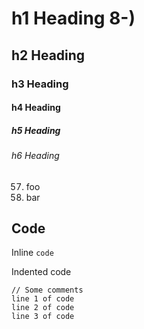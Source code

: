 

# h1 Heading 8-)
## h2 Heading
### h3 Heading
#### h4 Heading
##### h5 Heading
###### h6 Heading

57. foo
1. bar


## Code

Inline `code`

Indented code

    // Some comments
    line 1 of code
    line 2 of code
    line 3 of code

